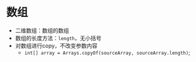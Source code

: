# 数组
- 二维数组：数组的数组
- 数组的长度方法：`length`，无小括号
- 对数组进行copy，不改变参数内容
    - `int[] array = Arrays.copyOf(sourceArray, sourceArray.length)`;